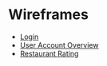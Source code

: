 # Wireframes

* [Login](Login/LoginWireframe.md)
* [User Account Overview](UserAccountOverview/)
* [Restaurant Rating](Restaurant_Rating/Restaurantrates.md)

